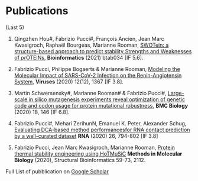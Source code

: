 # Publications 
(Last 5)

1. Qingzhen Hou#, Fabrizio Pucci#, François Ancien, Jean Marc Kwasigroch, Raphaël Bourgeas, Marianne Rooman,
[SWOTein: a structure-based approach to predict stability Strengths and Weaknesses of prOTEINs](https://academic.oup.com/bioinformatics/advance-article-abstract/doi/10.1093/bioinformatics/btab034/6104845), **Bioinformatics** (2021) btab034 [IF 5.6]. 

2. Fabrizio Pucci, Philippe Bogaerts & Marianne Rooman,
[Modeling the Molecular Impact of SARS-CoV-2 Infection on the Renin-Angiotensin System](https://www.mdpi.com/1999-4915/12/12/1367),
**Viruses** (2020) 12(12), 1367 [IF 3.8]. 

3. Martin Schwersensky#, Marianne Rooman# & Fabrizio Pucci#, 
[Large-scale in silico mutagenesis experiments reveal optimization of genetic code 
and codon usage for protein mutational robustness](https://bmcbiol.biomedcentral.com/articles/10.1186/s12915-020-00870-9),
**BMC Biology** (2020) 18, 146 [IF 6.8]. 

4. Fabrizio Pucci#, Mehari ZerihunN, Emanuel K. Peter, Alexander Schug, 
[Evaluating DCA-based method performancesfor RNA contact prediction by a well-curated dataset](https://rnajournal.cshlp.org/content/26/7/794.long) 
**RNA** (2020) 26, 794-802 [IF 3.8]

5. Fabrizio Pucci, Jean Marc Kwasigroch, Marianne Rooman, 
[Protein thermal stability engineering using HoTMuSiC](https://link.springer.com/protocol/10.1007/978-1-0716-0270-6_5)
**Methods in Molecular Biology** (2020), Structural Bioinformatics 59-73, 2112.

Full List of pubblication on [Google Scholar](https://scholar.google.it/citations?user=ZkTBzvwAAAAJ&hl=it)



